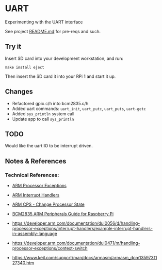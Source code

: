 <!--
Copyright (c) 2020, 2024 Thomas Mikalsen. Subject to the MIT License
-->
UART
====

Experimenting with the UART interface

See project [README.md](../../README.md) for pre-reqs and such.

Try it
------
Insert SD card into your development workstation, and run:
```
make install eject
```

Then insert the SD card it into your RPi 1 and start it up.

Changes
-------
* Refactored gpio.c/h into bcm2835.c/h
* Added uart commands: `uart_init`, `uart_putc`, `uart_puts`, `uart-getc`
* Added `sys_println` system call
* Update app to call `sys_println`

TODO
----
Would like the uart IO to be interrupt driven.

Notes & References
------------------

### Technical References:
* [ARM Processor Exceptions](https://developer.arm.com/documentation/dui0040/d/handling-processor-exceptions)
* [ARM Interrupt Handlers](https://developer.arm.com/documentation/dui0040/d/handling-processor-exceptions/interrupt-handlers)
* [ARM CPS - Change Processor State](https://developer.arm.com/documentation/dui0473/k/arm-and-thumb-instructions/cps)
* [BCM2835 ARM Peripherals Guide for Raspberry Pi](https://www.raspberrypi.org/app/uploads/2012/02/BCM2835-ARM-Peripherals.pdf)
* https://developer.arm.com/documentation/dui0056/d/handling-processor-exceptions/interrupt-handlers/example-interrupt-handlers-in-assembly-language
* https://developer.arm.com/documentation/dui0471/m/handling-processor-exceptions/context-switch


* https://www.keil.com/support/man/docs/armasm/armasm_dom1359731127340.htm
